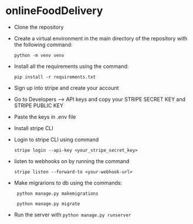 # onlineFoodDelivery

- Clone the repository
- Create a virtual environment in the main directory of the repository with the following command:

  ``` python -m venv venv ```
- Install all the requirements using the command:

  ``` pip install -r requirements.txt ```
- Sign up into stripe and create your account
- Go to Developers --> API keys and copy your STRIPE SECRET KEY and STRIPE PUBLIC KEY
- Paste the keys in .env file
- Install stripe CLI 
- Login to stripe CLI using command
  
  ``` stripe login --api-key <your_stripe_secret_key> ```
- listen to webhooks on by running the command

  ``` stripe listen --forward-to <your-webhook-url> ```
- Make migrarions to db using the commands:
  
  ```  python manage.py makemigrations ```
  
  ```  python manage.py migrate ```
- Run the server with 
  ``` python manage.py runserver ```
